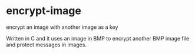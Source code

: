 # encrypt-image
encrypt an image with another image as a key


Written in C and it uses an image in BMP to encrypt another BMP image file and protect messages in images. 
